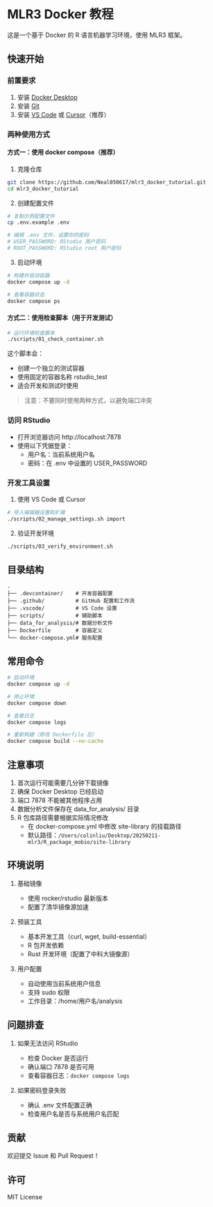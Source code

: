 # MLR3 Docker 教程

这是一个基于 Docker 的 R 语言机器学习环境，使用 MLR3 框架。

## 快速开始

### 前置要求

1. 安装 [Docker Desktop](https://www.docker.com/products/docker-desktop/)
2. 安装 [Git](https://git-scm.com/downloads)
3. 安装 [VS Code](https://code.visualstudio.com/) 或 [Cursor](https://cursor.sh/)（推荐）

### 两种使用方式

#### 方式一：使用 docker compose（推荐）

1. 克隆仓库
```bash
git clone https://github.com/Neal050617/mlr3_docker_tutorial.git
cd mlr3_docker_tutorial
```

2. 创建配置文件
```bash
# 复制示例配置文件
cp .env.example .env

# 编辑 .env 文件，设置你的密码
# USER_PASSWORD: RStudio 用户密码
# ROOT_PASSWORD: RStudio root 用户密码
```

3. 启动环境
```bash
# 构建并启动容器
docker compose up -d

# 查看容器状态
docker compose ps
```

#### 方式二：使用检查脚本（用于开发测试）

```bash
# 运行环境检查脚本
./scripts/01_check_container.sh
```

这个脚本会：
- 创建一个独立的测试容器
- 使用固定的容器名称 rstudio_test
- 适合开发和测试时使用

> 注意：不要同时使用两种方式，以避免端口冲突

### 访问 RStudio

- 打开浏览器访问 http://localhost:7878
- 使用以下凭据登录：
  - 用户名：当前系统用户名
  - 密码：在 .env 中设置的 USER_PASSWORD

### 开发工具设置

1. 使用 VS Code 或 Cursor
```bash
# 导入编辑器设置和扩展
./scripts/02_manage_settings.sh import
```

2. 验证开发环境
```bash
./scripts/03_verify_environment.sh
```

## 目录结构

```
.
├── .devcontainer/    # 开发容器配置
├── .github/          # GitHub 配置和工作流
├── .vscode/          # VS Code 设置
├── scripts/          # 辅助脚本
├── data_for_analysis/# 数据分析文件
├── Dockerfile        # 容器定义
└── docker-compose.yml# 服务配置
```

## 常用命令

```bash
# 启动环境
docker compose up -d

# 停止环境
docker compose down

# 查看日志
docker compose logs

# 重新构建（修改 Dockerfile 后）
docker compose build --no-cache
```

## 注意事项

1. 首次运行可能需要几分钟下载镜像
2. 确保 Docker Desktop 已经启动
3. 端口 7878 不能被其他程序占用
4. 数据分析文件保存在 data_for_analysis/ 目录
5. R 包库路径需要根据实际情况修改
   - 在 docker-compose.yml 中修改 site-library 的挂载路径
   - 默认路径：`/Users/colinliu/Desktop/20250211-mlr3/R_package_mobio/site-library`

## 环境说明

1. 基础镜像
   - 使用 rocker/rstudio 最新版本
   - 配置了清华镜像源加速

2. 预装工具
   - 基本开发工具（curl, wget, build-essential）
   - R 包开发依赖
   - Rust 开发环境（配置了中科大镜像源）

3. 用户配置
   - 自动使用当前系统用户信息
   - 支持 sudo 权限
   - 工作目录：/home/用户名/analysis

## 问题排查

1. 如果无法访问 RStudio
   - 检查 Docker 是否运行
   - 确认端口 7878 是否可用
   - 查看容器日志：`docker compose logs`

2. 如果密码登录失败
   - 确认 .env 文件配置正确
   - 检查用户名是否与系统用户名匹配

## 贡献

欢迎提交 Issue 和 Pull Request！

## 许可

MIT License 